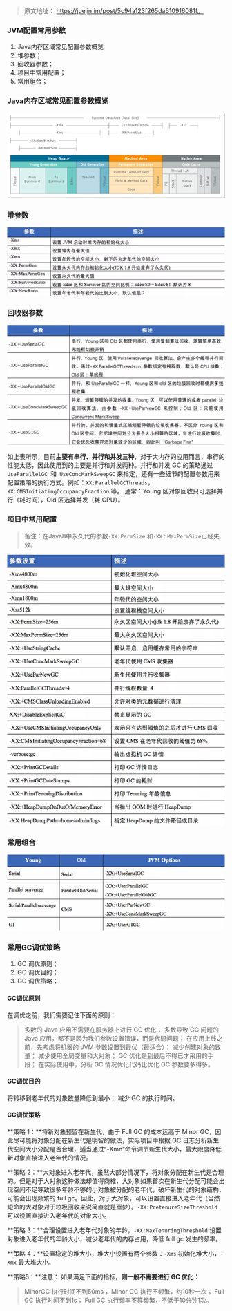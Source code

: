 > 原文地址： https://juejin.im/post/5c94a123f265da610916081f。

### JVM配置常用参数

1. Java内存区域常见配置参数概览
2. 堆参数；
3. 回收器参数；
4. 项目中常用配置；
5. 常用组合；

### Java内存区域常见配置参数概览

![内存区域常见配置参数](../../../media/pictures/java/JVM/内存区域常见配置参数.png)

### 堆参数

![java_jvm_heap_parameters](../../../media/pictures/java/JVM/java_jvm_heap_parameters.png)

### 回收器参数

![java_jvm_garbage_collector_parameters](../../../media/pictures/java/JVM/java_jvm_garbage_collector_parameters.png)

如上表所示，目前**主要有串行、并行和并发三种**，对于大内存的应用而言，串行的性能太低，因此使用到的主要是并行和并发两种。并行和并发 GC 的策略通过 `UseParallelGC `和` UseConcMarkSweepGC` 来指定，还有一些细节的配置参数用来配置策略的执行方式。例如：`XX:ParallelGCThreads`， `XX:CMSInitiatingOccupancyFraction` 等。 通常：Young 区对象回收只可选择并行（耗时间），Old 区选择并发（耗 CPU）。

### 项目中常用配置

> 备注：在Java8中永久代的参数`-XX:PermSize` 和`-XX：MaxPermSize`已经失效。

![java_jvm_suggest_parameters](../../../media/pictures/java/JVM/java_jvm_suggest_parameters.png)

### 常用组合

![java_jvm_compose_garbage_collector](../../../media/pictures/java/JVM/java_jvm_compose_garbage_collector.png)

### 常用GC调优策略

1. GC 调优原则；
2. GC 调优目的；
3. GC 调优策略；

#### GC调优原则

在调优之前，我们需要记住下面的原则：

> 多数的 Java 应用不需要在服务器上进行 GC 优化； 多数导致 GC 问题的 Java 应用，都不是因为我们参数设置错误，而是代码问题；  在应用上线之前，先考虑将机器的 JVM 参数设置到最优（最适合）； 减少创建对象的数量； 减少使用全局变量和大对象； GC  优化是到最后不得已才采用的手段； 在实际使用中，分析 GC 情况优化代码比优化 GC 参数要多得多。

#### GC调优目的

将转移到老年代的对象数量降低到最小； 减少 GC 的执行时间。

#### GC调优策略

**策略 1：**将新对象预留在新生代，由于 Full GC 的成本远高于 Minor GC，因此尽可能将对象分配在新生代是明智的做法，实际项目中根据 GC 日志分析新生代空间大小分配是否合理，适当通过“-Xmn”命令调节新生代大小，最大限度降低新对象直接进入老年代的情况。

**策略 2：**大对象进入老年代，虽然大部分情况下，将对象分配在新生代是合理的。但是对于大对象这种做法却值得商榷，大对象如果首次在新生代分配可能会出现空间不足导致很多年龄不够的小对象被分配的老年代，破坏新生代的对象结构，可能会出现频繁的 full gc。因此，对于大对象，可以设置直接进入老年代（当然短命的大对象对于垃圾回收来说简直就是噩梦）。`-XX:PretenureSizeThreshold` 可以设置直接进入老年代的对象大小。

**策略 3：**合理设置进入老年代对象的年龄，`-XX:MaxTenuringThreshold` 设置对象进入老年代的年龄大小，减少老年代的内存占用，降低 full gc 发生的频率。

**策略 4：**设置稳定的堆大小，堆大小设置有两个参数：`-Xms` 初始化堆大小，`-Xmx` 最大堆大小。

**策略5：**注意： 如果满足下面的指标，**则一般不需要进行 GC 优化：**

> MinorGC 执行时间不到50ms； Minor GC 执行不频繁，约10秒一次； Full GC 执行时间不到1s； Full GC 执行频率不算频繁，不低于10分钟1次。